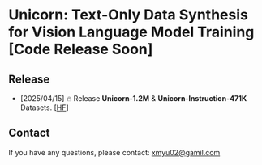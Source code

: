 # Unicorn: Text-Only Data Synthesis for Vision Language Model Training [Code Release Soon]

## Release

- [2025/04/15] 🔥 Release **Unicorn-1.2M** & **Unicorn-Instruction-471K** Datasets. [[HF](https://huggingface.co/datasets/Yu2020/Unicorn)]


## Contact

If you have any questions, please contact: xmyu02@gamil.com
